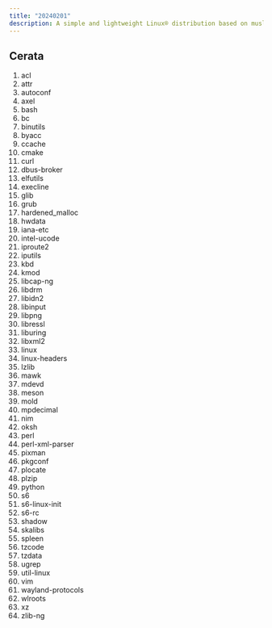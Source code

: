 ```yaml
---
title: "20240201"
description: A simple and lightweight Linux® distribution based on musl libc and toybox
---
```


## Cerata
1. acl
2. attr
3. autoconf
4. axel
5. bash
6. bc
7. binutils
8. byacc
9. ccache
10. cmake
11. curl
12. dbus-broker
13. elfutils
14. execline
15. glib
16. grub
17. hardened_malloc
18. hwdata
19. iana-etc
20. intel-ucode
21. iproute2
22. iputils
23. kbd
24. kmod
25. libcap-ng
26. libdrm
27. libidn2
28. libinput
29. libpng
30. libressl
31. liburing
32. libxml2
33. linux
34. linux-headers
35. lzlib
36. mawk
37. mdevd
38. meson
39. mold
40. mpdecimal
41. nim
42. oksh
43. perl
44. perl-xml-parser
45. pixman
46. pkgconf
47. plocate
48. plzip
49. python
50. s6
51. s6-linux-init
52. s6-rc
53. shadow
54. skalibs
55. spleen
56. tzcode
57. tzdata
58. ugrep
59. util-linux
60. vim
61. wayland-protocols
62. wlroots
63. xz
64. zlib-ng
